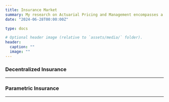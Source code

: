 ```yaml
---
title: Insurance Market
summary: My research on Actuarial Pricing and Management encompasses a range of quantitative techniques and models to assess risk, price insurance products, and optimize financial strategies in the insurance industry.
date: "2024-06-28T00:00:00Z"

type: docs

# Optional header image (relative to `assets/media/` folder).
header:
  caption: ""
  image: ""
---
```


<div style="font-size: 14px;">
  
### Decentralized Insurance

___

### Parametric Insurance

___

</div>
